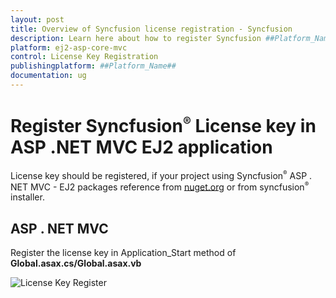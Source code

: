 ```yaml
---
layout: post
title: Overview of Syncfusion license registration - Syncfusion
description: Learn here about how to register Syncfusion ##Platform_Name## license key for ##Platform_Name## application for license validation.
platform: ej2-asp-core-mvc
control: License Key Registration
publishingplatform: ##Platform_Name##
documentation: ug
---
```


# Register Syncfusion<sup style="font-size:70%">&reg;</sup> License key in ASP .NET MVC EJ2 application

License key should be registered, if your project using Syncfusion<sup style="font-size:70%">&reg;</sup> ASP . NET MVC - EJ2 packages reference from [nuget.org](https://www.nuget.org/packages?q=syncfusion) or from syncfusion<sup style="font-size:70%">&reg;</sup> installer.

## ASP . NET MVC

Register the license key in Application_Start method of **Global.asax.cs/Global.asax.vb**

![License Key Register](images/key-register.png)